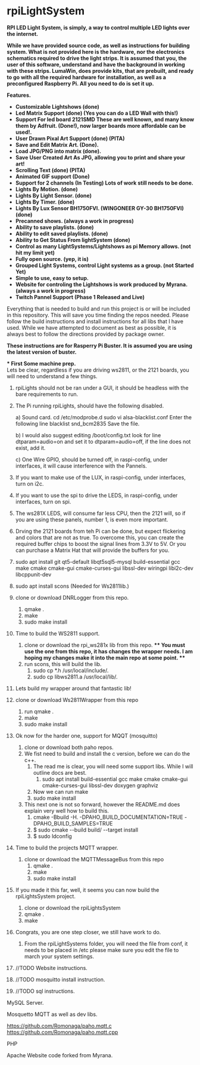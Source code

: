 # rpiLightSystem
<b>RPI LED Light System, is simply, a way to control multiple LED lights over the internet.

While we have provided source code, as well as instructions for building system.  What is not provided here is the hardware, nor the electronics schematics required to drive the light strips. It is assumed that you, the user of this software, understand and have the background in working with these strips.  LumaWin, does provide kits, that are prebuilt, and ready to go with all the required hardware for installation, as well as a preconfigured Raspberry Pi.  All you need to do is set it up.

Features.
* Customizable Lightshows (done)
* Led Matrix Support (done) (Yes you can do a LED Wall with this!)
* Support For led board 2121SMD These are well known, and many know them by Adfruit. (Done!), now larger boards more affordable can be used!.
* User Drawn Pixal Art Support (done) (PITA)
* Save and Edit Matrix Art. (Done).
* Load JPG/PNG into matrix (done).
* Save User Created Art As JPG, allowing you to print and share your art!
* Scrolling Text (done) (PITA)
* Animated GIF support (Done)
* Support for 2 channels (In Testing) Lots of work still needs to be done.
* Lights By Motion. (done)
* Lights By Light Sensor. (done)
* Lights By Timer. (done)
* Lights By Lux Sensor BH1750FVI.  (WINGONEER GY-30 BH1750FVI) (done)
* Precanned shows. (always a work in progress)
* Ability to save playlists. (done)
* Ability to edit saved playlists. (done)
* Ability to Get Status From lightSystem (done)
* Control as many LightSystems/Lightshows as pi Memory allows. (not hit my limit yet)
* Fully open source. (yep, it is)
* Grouped Light Systems, control Light systems as a group. (not Started Yet)
* Simple to use, easy to setup.  
* Website for controling the Lightshows is work produced by Myrana. (always a work in progress)
* Twitch Pannel Support (Phase 1 Released and Live)

</b>



Everything that is needed to build and run this project is or will be included in this repository. This will save you time finding the repos needed.  Please follow the build instructions and install instructions for all libs that I have used.  While we have attempted to document as best as possible, it is always best to follow the directions provided by package owner.

<b>These instructions are for Rasperry Pi Buster. It is assumed you are using the latest version of buster.</b>

<b>* First Some machine prep.</b> <BR>
Lets be clear, regardless if you are driving ws2811, or the 2121 boards, you will need to understand a few things.
    
   1. rpiLights should not be ran under a GUI, it should be headless with the bare requirements to run. 
   2. The Pi running rpiLights, should have the following disabled.
   
        a) Sound card.
            cd /etc/modprobe.d
            sudo vi alsa-blacklist.conf
            Enter the following line
            blacklist snd_bcm2835
            Save the file.
            
         b) I would also suggest editing /boot/config.txt look for line dtparam=audio=on and set it to dtparam=audio=off, if the line does not exist, add it.
         
         c) One Wire GPIO, should be turned off, in raspi-config, under interfaces, it will cause interference with the Pannels.
         
   3. If you want to make use of the LUX, in raspi-config, under interfaces, turn on i2c.
   4. If you want to use the spi to drive the LEDS, in raspi-config, under interfaces, turn on spi.
   5. The ws281X LEDS, will consume far less CPU, then the 2121 will, so if you are using these panels, number 1, is even more important.
   6. Drving the 2121 boards from teh Pi can be done, but expect flickering and colors that are not as true.  To overcome this, you can create the required buffer chips to boost the signal lines from 3.3V to 5V.  Or you can purchase a Matrix Hat that will provide the buffers for you.
   

1. sudo apt install git qt5-default libqt5sql5-mysql build-essential gcc make cmake cmake-gui cmake-curses-gui libssl-dev wiringpi libi2c-dev libcppunit-dev
2. sudo apt install scons (Needed for Ws2811lib.)
3. clone or download DNRLogger from this repo.  
    1. qmake .
    2. make
    3. sudo make install
4. Time to build the WS2811 support.
    1. clone or download the rpi_ws281x lib from  this repo. <b>** You must use the one from this repo, it has changes the wrapper needs. I am hoping my changes make it into the main repo at some point. **</b>
    2. run scons, this will build the lib.
        1. sudo  cp *.h /usr/local/include/.
        2. sudo cp libws2811.a /usr/local/lib/.
5. Lets build my wrapper around that fantastic lib!
6. clone or download Ws2811Wrapper from this repo
    1. run qmake .
    2. make
    3. sudo make install
7. Ok now for the harder one, support for MQQT (mosquitto)
    1. clone or download both paho repos.
    2. We fist need to build and install the c version, before we can do the c++.
        1. The read me is clear, you will need some support libs.  While I will outline docs are best.
            1. sudo apt install build-essential gcc make cmake cmake-gui cmake-curses-gui libssl-dev doxygen graphviz
        2. Now we can run make
        3. sudo make install
    3. This next one is not so forward, however the README.md does explain very well how to build this.      
        1. cmake -Bbuild -H. -DPAHO_BUILD_DOCUMENTATION=TRUE -DPAHO_BUILD_SAMPLES=TRUE
        2. $ sudo cmake --build build/ --target install
        3. $ sudo ldconfig
 8. Time to build the projects MQTT wrapper.
    1. clone or download the MQTTMessageBus from this repo
        1. qmake .
        2. make
        3. sudo make install
 9. If you made it this far, well, it seems you can now build the rpiLightsSystem project.
    1. clone or download the rpiLightsSystem
    2. qmake .
    3. make
10. Congrats, you are one step closer, we still have work to do.
    1. From the rpiLightSystems folder, you will need the file from conf, it needs to be placed in /etc please make sure you edit the file to march your system settings.
11. //TODO Website instructions.
12. //TODO mosquitto install instruction. 
13. //TODO sql instructions.





MySQL Server.

Mosquetto MQTT as well as dev libs.

  https://github.com/Romonaga/paho.mqtt.c
  https://github.com/Romonaga/paho.mqtt.cpp

PHP


Apache
  Website code forked from Myrana.

